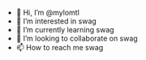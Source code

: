 - 👋 Hi, I’m @mylomtl
- 👀 I’m interested in swag
- 🌱 I’m currently learning swag
- 💞️ I’m looking to collaborate on swag
- 📫 How to reach me swag

<!---
mylomtl/mylomtl is a ✨ special ✨ repository because its `README.md` (this file) appears on your GitHub profile.
You can click the Preview link to take a look at your changes.
--->
